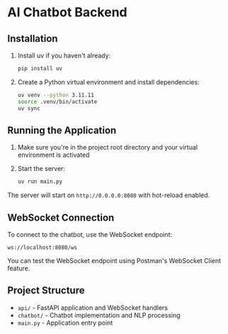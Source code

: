 # AI Chatbot Backend

## Installation

1. Install uv if you haven't already:

   ```bash
   pip install uv
   ```

2. Create a Python virtual environment and install dependencies:
   ```bash
   uv venv --python 3.11.11
   source .venv/bin/activate
   uv sync
   ```

## Running the Application

1. Make sure you're in the project root directory and your virtual environment is activated

2. Start the server:
   ```bash
   uv run main.py
   ```

The server will start on `http://0.0.0.0:8080` with hot-reload enabled.

## WebSocket Connection

To connect to the chatbot, use the WebSocket endpoint:

```
ws://localhost:8080/ws
```

You can test the WebSocket endpoint using Postman's WebSocket Client feature.

## Project Structure

- `api/` - FastAPI application and WebSocket handlers
- `chatbot/` - Chatbot implementation and NLP processing
- `main.py` - Application entry point

